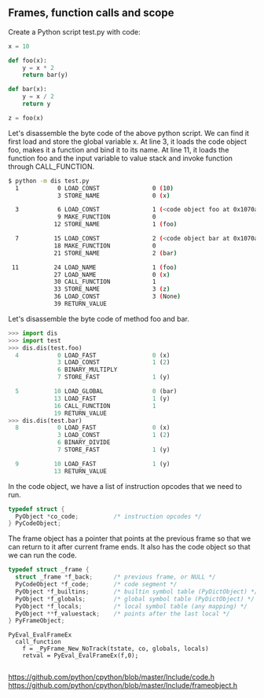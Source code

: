 ## Frames, function calls and scope

Create a Python script test.py with code:
```py
x = 10

def foo(x):
    y = x * 2
    return bar(y)

def bar(x):
    y = x / 2
    return y

z = foo(x)
```

Let's disassemble the byte code of the above python script. We can find it first load and store the global variable x. At line 3,
it loads the code object foo, makes it a function and bind it to its name. At line 11, it loads the function foo and the input variable
to value stack and invoke function through CALL_FUNCTION.
```bash
$ python -m dis test.py
  1           0 LOAD_CONST               0 (10)
              3 STORE_NAME               0 (x)

  3           6 LOAD_CONST               1 (<code object foo at 0x1070a2630, file "test.py", line 3>)
              9 MAKE_FUNCTION            0
             12 STORE_NAME               1 (foo)

  7          15 LOAD_CONST               2 (<code object bar at 0x1070a2430, file "test.py", line 7>)
             18 MAKE_FUNCTION            0
             21 STORE_NAME               2 (bar)

 11          24 LOAD_NAME                1 (foo)
             27 LOAD_NAME                0 (x)
             30 CALL_FUNCTION            1
             33 STORE_NAME               3 (z)
             36 LOAD_CONST               3 (None)
             39 RETURN_VALUE
```

Let's disassemble the byte code of method foo and bar. 
```py
>>> import dis
>>> import test
>>> dis.dis(test.foo)
  4           0 LOAD_FAST                0 (x)
              3 LOAD_CONST               1 (2)
              6 BINARY_MULTIPLY
              7 STORE_FAST               1 (y)

  5          10 LOAD_GLOBAL              0 (bar)
             13 LOAD_FAST                1 (y)
             16 CALL_FUNCTION            1
             19 RETURN_VALUE
>>> dis.dis(test.bar)
  8           0 LOAD_FAST                0 (x)
              3 LOAD_CONST               1 (2)
              6 BINARY_DIVIDE
              7 STORE_FAST               1 (y)

  9          10 LOAD_FAST                1 (y)
             13 RETURN_VALUE
```



In the code object, we have a list of instruction opcodes that we need to run.
```c
typedef struct {
  PyObject *co_code;          /* instruction opcodes */
} PyCodeObject;
```

The frame object has a pointer that points at the previous frame so that we can return to it after current frame ends. It also has
the code object so that we can run the code.
```c
typedef struct _frame {
  struct _frame *f_back;      /* previous frame, or NULL */
  PyCodeObject *f_code;       /* code segment */
  PyObject *f_builtins;       /* builtin symbol table (PyDictObject) */
  PyObject *f_globals;        /* global symbol table (PyDictObject) */
  PyObject *f_locals;         /* local symbol table (any mapping) */
  PyObject **f_valuestack;    /* points after the last local */
} PyFrameObject;

```

```
PyEval_EvalFrameEx
  call_function
    f = _PyFrame_New_NoTrack(tstate, co, globals, locals)
    retval = PyEval_EvalFrameEx(f,0);
  
```


https://github.com/python/cpython/blob/master/Include/code.h
https://github.com/python/cpython/blob/master/Include/frameobject.h
